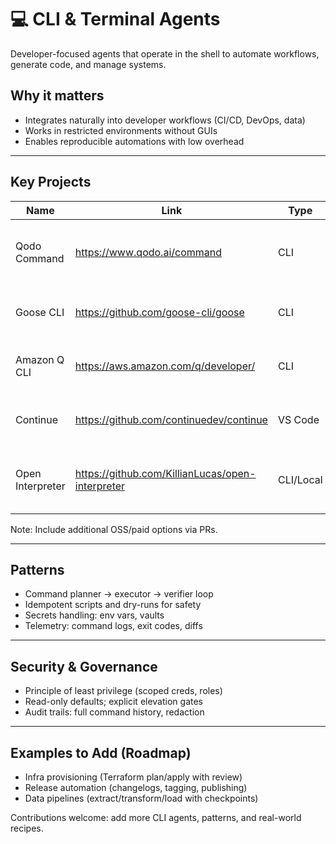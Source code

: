 # 💻 CLI & Terminal Agents

Developer-focused agents that operate in the shell to automate workflows, generate code, and manage systems.

## Why it matters
- Integrates naturally into developer workflows (CI/CD, DevOps, data)
- Works in restricted environments without GUIs
- Enables reproducible automations with low overhead

---

## Key Projects

| Name | Link | Type | Highlights |
|------|------|------|------------|
| Qodo Command | https://www.qodo.ai/command | CLI | Multi-step terminal workflows, agent memory |
| Goose CLI | https://github.com/goose-cli/goose | CLI | Local LLM-first terminal assistant |
| Amazon Q CLI | https://aws.amazon.com/q/developer/ | CLI | AWS-native dev & ops automation |
| Continue | https://github.com/continuedev/continue | VS Code | In-IDE agent assistant with tasks |
| Open Interpreter | https://github.com/KillianLucas/open-interpreter | CLI/Local | Natural language → code execution locally |

Note: Include additional OSS/paid options via PRs.

---

## Patterns
- Command planner → executor → verifier loop
- Idempotent scripts and dry-runs for safety
- Secrets handling: env vars, vaults
- Telemetry: command logs, exit codes, diffs

---

## Security & Governance
- Principle of least privilege (scoped creds, roles)
- Read-only defaults; explicit elevation gates
- Audit trails: full command history, redaction

---

## Examples to Add (Roadmap)
- Infra provisioning (Terraform plan/apply with review)
- Release automation (changelogs, tagging, publishing)
- Data pipelines (extract/transform/load with checkpoints)

Contributions welcome: add more CLI agents, patterns, and real-world recipes.

